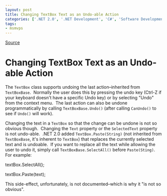 ```yaml
---
layout: post
title: Changing TextBox Text as an Undo-able Action
categories: ['.NET 2.0', '.NET Development', 'C#', 'Software Development', 'WinForms']
tags:
- msmvps
---
```

[Source](http://blogs.msmvps.com/peterritchie/2006/09/10/changing-textbox-text-as-an-undo-able-action/ "Permalink to Changing TextBox Text as an Undo-able Action")

# Changing TextBox Text as an Undo-able Action

The `TextBox` class supports undoing the last action–inherited from `TextBoxBase`.  Normally the user does this by pressing the undo key (Ctrl-Z if your keyboard doesn't have a specific Undo key) or by selecting "Undo" from the context menu.  The last action can also be undone programmatically by calling `TextBoxBase.Undo()` (after calling `CanUndo()` to see if `Undo()` will work).

Changing the text in a `TextBox` so that the change can be undone is not so obvious though.  Changing the `Text` property or the `SelectedText` property is not undo-able.  .NET 2.0 added `TextBox.Paste(String)` (not inherited from `TextBoxBase`, it's inherent to `TextBox`) that replaces the currently selected text and is undoable.  If you want to replace all the text while allowing the user to undo it, simply call `TextBoxBase.SelectAll()` before `Paste(Sting)`.  For example:

  

textBox.SelectAll();

textBox.Paste(text);

This side-effect, unfortunately, is not documented–which is why it "is not so obvious".

